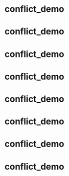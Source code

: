 # conflict_demo
# conflict_demo
# conflict_demo
# conflict_demo
# conflict_demo
# conflict_demo
# conflict_demo
# conflict_demo
